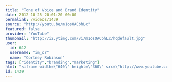 ```yaml
---
title: "Tone of Voice and Brand Identity"
date: 2012-10-25 20:01:20 00:00
permalink: /videos/1439
source: "http://youtu.be/m1osOACbhLc"
featured: false
provider: "YouTube"
thumbnail: "http://i2.ytimg.com/vi/m1osOACbhLc/hqdefault.jpg"
user:
  id: 612
  username: "im_cr"
  name: "Cortney Robinson"
tags: ["identity","branding","marketing"]
html: "<iframe width=\"640\" height=\"360\" src=\"http://www.youtube.com/embed/m1osOACbhLc?wmode=transparent&fs=1&feature=oembed\" frameborder=\"0\" allowfullscreen></iframe>"
id: 1439
---
```


